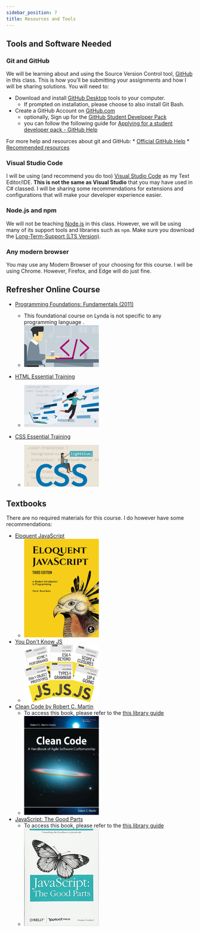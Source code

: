 ```yaml
---
sidebar_position: 7
title: Resources and Tools
---
```


## Tools and Software Needed
### Git and GitHub
We will be learning about and using the Source Version Control tool, [GitHub](https://github.com) in this class. This is how you'll be submitting your assignments and how I will be sharing solutions. You will need to:
* Download and install [GitHub Desktop](https://desktop.github.com/) tools to your computer.
  * If prompted on installation, please choose to also install Git Bash.
* Create a GitHub Account on [GitHub.com](https://github.com/)
    * optionally, Sign up for the [GitHub Student Developer Pack](https://education.github.com/pack)
    * you can follow the following guide for [Applying for a student developer pack - GitHub Help](https://help.github.com/en/articles/applying-for-a-student-developer-pack)

For more help and resources about git and GitHub:
    * [Official GitHub Help](https://help.github.com/)
    * [Recommended resources](http://hackerhours.org/resources.html#github)

### Visual Studio Code
I will be using (and recommend you do too) [Visual Studio Code](https://code.visualstudio.com/download) as my Text Editor/IDE. **This is not the same as Visual Studio** that you may have used in C# classed. I will be sharing some recommendations for extensions and configurations that will make your developer experience easier.

### Node.js and npm
We will not be teaching [Node.js](https://nodejs.org) in this class. However, we will be using many of its support tools and libraries such as `npm`. Make sure you download the [Long-Term-Support (LTS Version)](https://nodejs.org).

### Any modern browser
You may use any Modern Browser of your choosing for this course. I will be using Chrome. However, Firefox, and Edge will do just fine.
## Refresher Online Course

* [Programming Foundations: Fundamentals (2011)](https://www.lynda.com/Programming-Foundations-tutorials/Foundations-Programming-Fundamentals/83603-2.html)
    * This foundational course on Lynda is not specific to any programming language .
    * [<img alt="Programming Foundation Linkedin Learning Course Cover" src="/img/syllabus/resources/Lynda1.jpg" width="200" />](https://www.lynda.com/Programming-Foundations-tutorials/Foundations-Programming-Fundamentals/83603-2.html)

* [HTML Essential Training](https://www.linkedin.com/learning/html-essential-training-4)
    * [<img alt="HTML Essential Training Linkedin Learning Course Cover" src="/img/syllabus/resources/Lynda2.jpg" width="200" />](https://www.linkedin.com/learning/html-essential-training-4/what-is-html?u=2133849)

* [CSS Essential Training](https://www.linkedin.com/learning/css-essential-training-3)
    * [<img alt="CSS Essential Training Linkedin Learning Course Cover" src="/img/syllabus/resources/Lynda3.jpg" width="200" />](https://www.linkedin.com/learning/css-essential-training-3) 


## Textbooks
There are no required materials for this course. I do however have some recommendations:
* [Eloquent JavaScript](https://eloquentjavascript.net/)
  * [<img src="/img/syllabus/resources/eloquentJS.jpg" width="200" />](https://eloquentjavascript.net/)
* [You Don't Know JS](https://github.com/getify/You-Dont-Know-JS)
  * [<img src="/img/syllabus/resources/youDontKnowJs.jpg" width="200" />](https://github.com/getify/You-Dont-Know-JS)
* [Clean Code by Robert C. Martin](https://www.oreilly.com/library/view/clean-code-/9783826655487/?ar)
  * To access this book, please refer to the [this library guide](https://guides.libraries.uc.edu/information_technology/safaribooks)
  * [<img alt="Clean Code book cover" src="/img/syllabus/resources/cleanCode.jpg" width="200" />](https://www.oreilly.com/library/view/clean-code-/9783826655487/?ar)
* [JavaScript: The Good Parts](https://learning.oreilly.com/library/view/javascript-the-good/9780596517748/)
  * To access this book, please refer to the [this library guide](https://guides.libraries.uc.edu/information_technology/safaribooks)
  * [<img alt="JavaScript: The Good Parts cover" src="/img/syllabus/resources/jsTheGoodParts.jpg" width="200"/>](https://learning.oreilly.com/library/view/javascript-the-good/9780596517748/)


